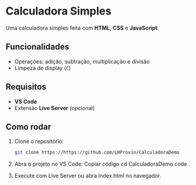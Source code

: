 # Calculadora Simples

Uma calculadora simples feita com **HTML**, **CSS** e **JavaScript**.

## Funcionalidades

- Operações: adição, subtração, multiplicação e divisão
- Limpeza de display (`C`)

## Requisitos

- **VS Code**
- Extensão **Live Server** (opcional)

## Como rodar

1. Clone o repositório:
   ```bash
   git clone https://https://github.com/LHProvin/CalculadoraDemo

2. Abra o projeto no VS Code:
    Copiar código
    cd CalculadoraDemo 
    code .
    
3. Execute com Live Server ou abra index.html no navegador.
